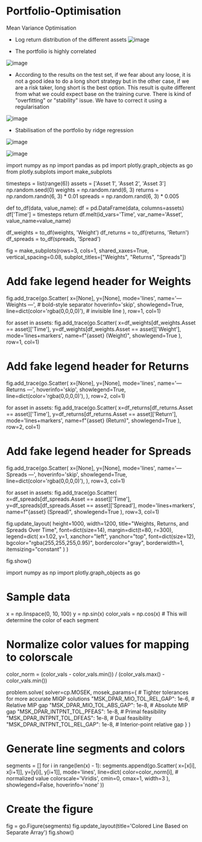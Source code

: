 # Portfolio-Optimisation
Mean Variance Optimisation

- Log return distribution of the different assets
![image](https://github.com/MOMOJordan/Portfolio-Optimisation/assets/86100448/a7de9e85-7725-4a6f-9020-8aedaab38f55)

- The portfolio is highly correlated
  
![image](https://github.com/MOMOJordan/Portfolio-Optimisation/assets/86100448/c719131f-d5e5-47d2-8441-2990844b6b1a)

- According to the results on the test set, if we fear about any loose, it is not a good idea to do a long short strategy but in the other case, if we are a risk taker, long short is the best option. This result is quite different from what we could expect base on the training curve. There is kind of "overfitting" or "stability" issue. We have to correct it using a regularisation

![image](https://github.com/MOMOJordan/Portfolio-Optimisation/assets/86100448/9f558d77-56bb-4611-898b-9d3b3e6afcad)

- Stabilisation of the portfolio by ridge regression

![image](https://github.com/MOMOJordan/Portfolio-Optimisation/assets/86100448/876b7fd3-143b-47de-8517-a68d3a537798)

![image](https://github.com/MOMOJordan/Portfolio-Optimisation/assets/86100448/95949c43-8a77-4678-bfd6-4d81ff534ee4)


import numpy as np
import pandas as pd
import plotly.graph_objects as go
from plotly.subplots import make_subplots

timesteps = list(range(6))
assets = ['Asset 1', 'Asset 2', 'Asset 3']
np.random.seed(0)
weights = np.random.rand(6, 3)
returns = np.random.randn(6, 3) * 0.01
spreads = np.random.rand(6, 3) * 0.005

def to_df(data, value_name):
    df = pd.DataFrame(data, columns=assets)
    df['Time'] = timesteps
    return df.melt(id_vars='Time', var_name='Asset', value_name=value_name)

df_weights = to_df(weights, 'Weight')
df_returns = to_df(returns, 'Return')
df_spreads = to_df(spreads, 'Spread')

fig = make_subplots(rows=3, cols=1, shared_xaxes=True, vertical_spacing=0.08,
                    subplot_titles=["Weights", "Returns", "Spreads"])

# Add fake legend header for Weights
fig.add_trace(go.Scatter(
    x=[None], y=[None], mode='lines',
    name='— Weights —',  # bold-style separator
    hoverinfo='skip', showlegend=True,
    line=dict(color='rgba(0,0,0,0)'),  # invisible line
), row=1, col=1)

for asset in assets:
    fig.add_trace(go.Scatter(
        x=df_weights[df_weights.Asset == asset]['Time'],
        y=df_weights[df_weights.Asset == asset]['Weight'],
        mode='lines+markers',
        name=f"{asset} (Weight)",
        showlegend=True
    ), row=1, col=1)

# Add fake legend header for Returns
fig.add_trace(go.Scatter(
    x=[None], y=[None], mode='lines',
    name='— Returns —',
    hoverinfo='skip', showlegend=True,
    line=dict(color='rgba(0,0,0,0)'),
), row=2, col=1)

for asset in assets:
    fig.add_trace(go.Scatter(
        x=df_returns[df_returns.Asset == asset]['Time'],
        y=df_returns[df_returns.Asset == asset]['Return'],
        mode='lines+markers',
        name=f"{asset} (Return)",
        showlegend=True
    ), row=2, col=1)

# Add fake legend header for Spreads
fig.add_trace(go.Scatter(
    x=[None], y=[None], mode='lines',
    name='— Spreads —',
    hoverinfo='skip', showlegend=True,
    line=dict(color='rgba(0,0,0,0)'),
), row=3, col=1)

for asset in assets:
    fig.add_trace(go.Scatter(
        x=df_spreads[df_spreads.Asset == asset]['Time'],
        y=df_spreads[df_spreads.Asset == asset]['Spread'],
        mode='lines+markers',
        name=f"{asset} (Spread)",
        showlegend=True
    ), row=3, col=1)

fig.update_layout(
    height=1000,
    width=1200,
    title="Weights, Returns, and Spreads Over Time",
    font=dict(size=14),
    margin=dict(t=80, r=300),
    legend=dict(
        x=1.02,
        y=1,
        xanchor="left",
        yanchor="top",
        font=dict(size=12),
        bgcolor="rgba(255,255,255,0.95)",
        bordercolor="gray",
        borderwidth=1,
        itemsizing="constant"
    )
)

fig.show()

import numpy as np
import plotly.graph_objects as go

# Sample data
x = np.linspace(0, 10, 100)
y = np.sin(x)
color_vals = np.cos(x)  # This will determine the color of each segment

# Normalize color values for mapping to colorscale
color_norm = (color_vals - color_vals.min()) / (color_vals.max() - color_vals.min())

problem.solve(
    solver=cp.MOSEK,
    mosek_params={
        # Tighter tolerances for more accurate MIQP solutions
        "MSK_DPAR_MIO_TOL_REL_GAP": 1e-6,      # Relative MIP gap
        "MSK_DPAR_MIO_TOL_ABS_GAP": 1e-8,      # Absolute MIP gap
        "MSK_DPAR_INTPNT_TOL_PFEAS": 1e-8,     # Primal feasibility
        "MSK_DPAR_INTPNT_TOL_DFEAS": 1e-8,     # Dual feasibility
        "MSK_DPAR_INTPNT_TOL_REL_GAP": 1e-8,   # Interior-point relative gap
    }
)


# Generate line segments and colors
segments = []
for i in range(len(x) - 1):
    segments.append(go.Scatter(
        x=[x[i], x[i+1]],
        y=[y[i], y[i+1]],
        mode='lines',
        line=dict(
            color=color_norm[i],  # normalized value
            colorscale='Viridis',
            cmin=0,
            cmax=1,
            width=3
        ),
        showlegend=False,
        hoverinfo='none'
    ))

# Create the figure
fig = go.Figure(segments)
fig.update_layout(title='Colored Line Based on Separate Array')
fig.show()
